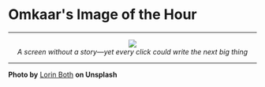 # Omkaar's Image of the Hour

---

<div align="center">

<a href="https://unsplash.com/photos/hands-hold-up-an-open-laptop-with-a-blank-screen-8IkP2_AEsDU">
  <img src="https://images.unsplash.com/photo-1750056393331-82e69d28c9d9?crop=entropy&cs=tinysrgb&fit=max&fm=jpg&ixid=M3w3NjA2Nzh8MHwxfHJhbmRvbXx8fHx8fHx8fDE3NTEwMzY0MDB8&ixlib=rb-4.1.0&q=80&w=1080" style="max-width:100%; height:auto;">
</a>

<br>
<i>A screen without a story—yet every click could write the next big thing</i>

</div>

---

**Photo by** [Lorin Both](https://unsplash.com/@lorinboth) **on Unsplash**
